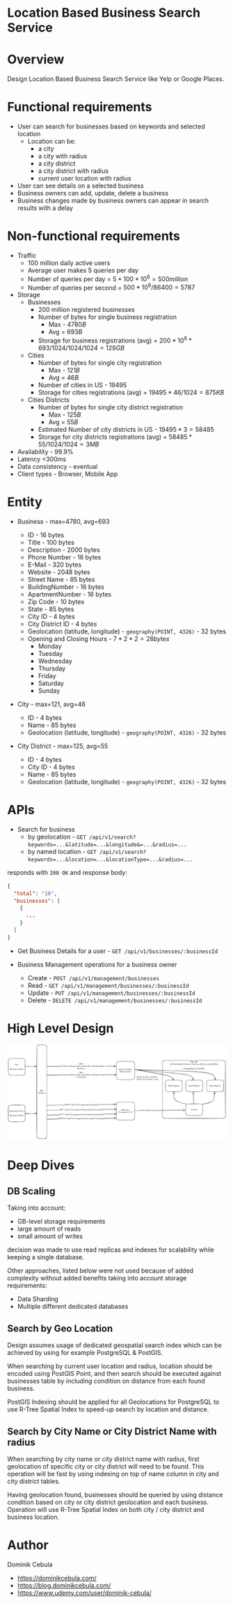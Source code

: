 # Location Based Business Search Service

# Overview

Design Location Based Business Search Service like Yelp or Google Places.

# Functional requirements

* User can search for businesses based on keywords and selected location
    * Location can be:
        * a city
        * a city with radius
        * a city district
        * a city district with radius
        * current user location with radius
* User can see details on a selected business
* Business owners can add, update, delete a business
* Business changes made by business owners can appear in search results with a delay

# Non-functional requirements

* Traffic
    * 100 million daily active users
    * Average user makes 5 queries per day
    * Number of queries per day = $`5 * 100*10^6 = 500 million`$
    * Number of queries per second = $`500*10^6 / 86400 = 5787`$
* Storage
    * Businesses
        * 200 million registered businesses
        * Number of bytes for single business registration
            * Max - $`4780B`$
            * Avg = $`693B`$
        * Storage for business registrations (avg) = $`200*10^6 * 693 /1024/1024/1024 = 129GB`$
    * Cities
        * Number of bytes for single city registration
            * Max - $`121B`$
            * Avg = $`46B`$
        * Number of cities in US - $`19495`$
        * Storage for cities registrations (avg) = $`19495 * 46 /1024 = 875KB`$
    * Cities Districts
        * Number of bytes for single city district registration
            * Max - $`125B`$
            * Avg = $`55B`$
        * Estimated Number of city districts in US - $`19495 * 3 = 58485`$
        * Storage for city districts registrations (avg) = $`58485 * 55 /1024/1024 = 3MB`$
* Availability - 99.9%
* Latency <300ms
* Data consistency - eventual
* Client types - Browser, Mobile App

# Entity

* Business - max=4780, avg=693
    * ID - 16 bytes
    * Title - 100 bytes
    * Description - 2000 bytes
    * Phone Number - 16 bytes
    * E-Mail - 320 bytes
    * Website - 2048 bytes
    * Street Name - 85 bytes
    * BuildingNumber - 16 bytes
    * ApartmentNumber - 16 bytes
    * Zip Code - 10 bytes
    * State - 85 bytes
    * City ID - 4 bytes
    * City District ID - 4 bytes
    * Geolocation (latitude, longitude) - `geography(POINT, 4326)` - 32 bytes
    * Opening and Closing Hours - $`7 * 2 * 2 = 28 bytes`$
        * Monday
        * Tuesday
        * Wednesday
        * Thursday
        * Friday
        * Saturday
        * Sunday

* City - max=121, avg=46
    * ID - 4 bytes
    * Name - 85 bytes
    * Geolocation (latitude, longitude) - `geography(POINT, 4326)` - 32 bytes

* City District - max=125, avg=55
    * ID - 4 bytes
    * City ID - 4 bytes
    * Name - 85 bytes
    * Geolocation (latitude, longitude) - `geography(POINT, 4326)` - 32 bytes

# APIs

* Search for business
    * by geolocation - `GET /api/v1/search?keywords=...&latitude=...&longitude&=...&radius=...`
    * by named location - `GET /api/v1/search?keywords=...&location=...&locationType=...&radius=...`

responds with `200 OK` and response body:

```json
{
  "total": "10",
  "businesses": [
    {
      ...
    }
  ]
}
```

* Get Business Details for a user - `GET /api/v1/businesses/:businessId`

* Business Management operations for a business owner
    * Create - `POST /api/v1/management/businesses`
    * Read - `GET /api/v1/management/businesses/:businessId`
    * Update - `PUT /api/v1/management/businesses/:businessId`
    * Delete - `DELETE /api/v1/management/businesses/:businessId`

# High Level Design

![diagram.png](diagram.png)

# Deep Dives

## DB Scaling

Taking into account:

* GB-level storage requirements
* large amount of reads
* small amount of writes

decision was made to use read replicas and indexes for scalability while keeping a single database.

Other approaches, listed below were not used because of added complexity without added benefits taking into account
storage requirements:

* Data Sharding
* Multiple different dedicated databases

## Search by Geo Location

Design assumes usage of dedicated geospatial search index which can be achieved by using for example PostgreSQL &
PostGIS.

When searching by current user location and radius, location should be encoded using PostGIS Point, and then search
should be executed against businesses table by including condition on distance from each found business.

PostGIS Indexing should be applied for all Geolocations for PostgreSQL to use R-Tree Spatial Index to speed-up search by
location and distance.

## Search by City Name or City District Name with radius

When searching by city name or city district name with radius, first geolocation of specific city or city district will
need to be found. This operation will be fast by using indexing on top of name column in city and city district tables.

Having geolocation found, businesses should be queried by using distance condition based on city or city district
geolocation and each business. Operation will use R-Tree Spatial Index on both city / city district and
business location.

# Author

Dominik Cebula

* https://dominikcebula.com/
* https://blog.dominikcebula.com/
* https://www.udemy.com/user/dominik-cebula/
